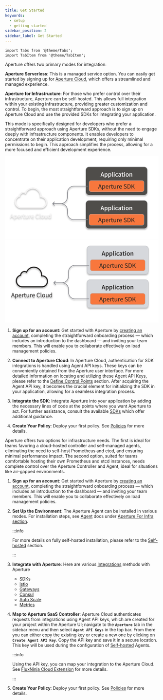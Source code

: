 ```yaml
---
title: Get Started
keywords:
  - setup
  - getting started
sidebar_position: 2
sidebar_label: Get Started
---
```


```mdx-code-block
import Tabs from '@theme/Tabs';
import TabItem from '@theme/TabItem';
```

Aperture offers two primary modes for integration:

**Aperture Serverless**: This is a managed service option. You can easily get
started by signing up for [Aperture Cloud][cloud], which offers a streamlined
and managed experience.

**Aperture for Infrastructure**: For those who prefer control over their
infrastructure, Aperture can be self-hosted. This allows full integration within
your existing infrastructure, providing greater customization and control. To
begin, the most straightforward approach is to sign up on Aperture Cloud and use
the provided SDKs for integrating your application.

<Tabs>

<TabItem value="Aperture Serverless">

This mode is specifically designed for developers who prefer a straightforward
approach using Aperture SDKs, without the need to engage deeply with
infrastructure components. It enables developers to concentrate on their
application development, requiring only minimal permissions to begin. This
approach simplifies the process, allowing for a more focused and efficient
development experience.

![Aperture Serverless Architecture](./assets/architecture/saas-dark.svg#gh-dark-mode-only)
![Aperture Serverless Architecture](./assets/architecture/saas-light.svg#gh-light-mode-only)

1. **Sign up for an account**: Get started with Aperture by [creating an
   account][sign-up], completing the straightforward onboarding process — which
   includes an introduction to the dashboard — and inviting your team members.
   This will enable you to collaborate effectively on load management policies.
2. **Connect to Aperture Cloud**: In Aperture Cloud, authentication for SDK
   integrations is handled using Agent API keys. These keys can be conveniently
   obtained from the Aperture user interface. For more detailed information on
   locating and utilizing these Agent API Keys, please refer to the [Define
   Control Points][define-control-points] section. After acquiring the Agent API
   key, it becomes the crucial element for initializing the SDK in your
   application, allowing for a seamless integration process.

3. **Integrate the SDK**: Integrate Aperture into your application by adding the
   necessary lines of code at the points where you want Aperture to act. For
   further assistance, consult the available [SDKs][sdks] which offer additional
   guidance.

4. **Create Your Policy**: Deploy your first policy. See [Policies][policies]
   for more details.

</TabItem>

<TabItem value="Aperture for Infrastructure">

Aperture offers two options for infrastructure needs. The first is ideal for
teams favoring a cloud-hosted controller and self-managed agents, eliminating
the need to self-host Prometheus and etcd, and ensuring minimal performance
impact. The second option, suited for teams comfortable hosting their own
Prometheus and etcd instances, needs complete control over the Aperture
Controller and Agent, ideal for situations like air-gapped environments.

1. **Sign up for an account**: Get started with Aperture by [creating an
   account][sign-up], completing the straightforward onboarding process — which
   includes an introduction to the dashboard — and inviting your team members.
   This will enable you to collaborate effectively on load management policies.

2. **Set Up the Environment**: The Aperture Agent can be installed in various
   modes. For installation steps, see [Agent][agent-docs] docs under [Aperture
   For Infra section][aperture-for-infra].

   :::info

   For more details on fully self-hosted installation, please refer to the
   [Self-hosted][aperture-for-infra] section.

   :::

3. **Integrate with Aperture**: Here are various [Integrations][integrations]
   methods with Aperture

   - [SDKs](../sdk/sdk.md)
   - [Istio](/aperture-for-infra/integrations/istio/istio.md)
   - [Gateways](/aperture-for-infra/integrations/gateway/gateway.md)
   - [Consul](/aperture-for-infra/integrations/consul/consul.md)
   - [Auto Scale](/aperture-for-infra/integrations/auto-scale/auto-scale.md)
   - [Metrics](/aperture-for-infra/integrations/metrics/metrics.md)

4. **Map to Aperture SaaS Controller**: Aperture Cloud authenticates requests
   from integrations using Agent API keys, which are created for your project
   within the Aperture UI; navigate to the **`Aperture`** tab in the sidebar
   menu and then select **`Agent API Keys`** in the top bar. From there you can
   either copy the existing key or create a new one by clicking on
   **`Create Agent API Key`**. Copy the API key and save it in a secure
   location. This key will be used during the configuration of
   [Self-hosted][aperture-for-infra] Agents.

   :::info

   Using the API key, you can map your integration to the Aperture Cloud. See
   [FluxNinja Cloud Extension][cloud-extension] for more details.

   :::

5. **Create Your Policy**: Deploy your first policy. See [Policies][policies]
   for more details.

</TabItem>

</Tabs>

[cloud]: https://www.fluxninja.com/product
[aperture-for-infra]: /aperture-for-infra/aperture-for-infra.md
[sign-up]: /get-started/sign-up.md
[policies]: /get-started/policies/policies.md
[cloud-extension]: /reference/fluxninja.md
[agent-docs]: /aperture-for-infra/agent/agent.md
[integrations]: /aperture-for-infra/integrations/integrations.md
[sdks]: /sdk/sdk.md
[define-control-points]: /get-started/define-control-points.md
